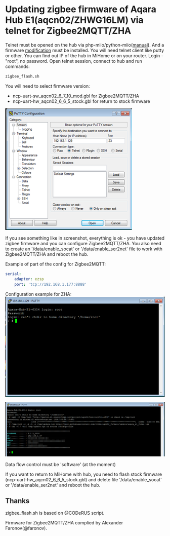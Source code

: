 # Updating zigbee firmware of Aqara Hub E1(aqcn02/ZHWG16LM) via telnet for Zigbee2MQTT/ZHA
Telnet must be opened on the hub via php-miio/python-miio([manual](https://gist.github.com/zvldz/1bd6b21539f84339c218f9427e022709#aqara-hub-e1-zhwg16lm-usb-stick)).
And a firmware [modification](https://github.com/zvldz/aqcn02_fw/tree/main/update) must be installed.
You will need telnet client like putty or other. You can find out IP of the hub in MiHome or on your router. Login - "root", no password.
Open telnet session, connect to hub and run commands:
```sh
zigbee_flash.sh
```

You will need to select firmware version:
  * ncp-uart-sw_aqcn02_6_7_10_mod.gbl for Zigbee2MQTT/ZHA
  * ncp-uart-hw_aqcn02_6_6_5_stock.gbl for return to stock firmware

<img src="../media/e1_screen_1.png" width="400">

If you see something like in screenshot, everything is ok - you have updated zigbee firmware and you can configure Zigbee2MQTT/ZHA.
You also need to create an '/data/enable_socat' or '/data/enable_ser2net' file to work with Zigbee2MQTT/ZHA and reboot the hub.

Example of part of the config for Zigbee2MQTT:
```yaml
serial:
    adapter: ezsp
    port: 'tcp://192.168.1.177:8888'
```

Configuration example for ZHA:
<img src="../media/e1_screen_2.png">

<img src="../media/e1_screen_3.png">

Data flow control must be 'software' (at the moment)

If you want to return to MiHome with hub, you need to flash stock firmware (ncp-uart-hw_aqcn02_6_6_5_stock.gbl) and delete file '/data/enable_socat' or '/data/enable_ser2net' and reboot the hub.


## Thanks
zigbee_flash.sh is based on @CODeRUS script.

Firmware for Zigbee2MQTT/ZHA complied by Alexander Faronov(@faronov).
